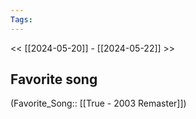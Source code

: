 ```yaml
---
Tags: 
---
```

 << [[2024-05-20]] - [[2024-05-22]] >> 
## Favorite song
(Favorite_Song:: [[True - 2003 Remaster]])
